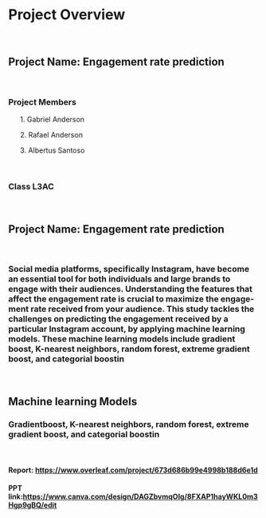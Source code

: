 <h1>Project Overview</h1> 
<br>
<h2>Project Name: Engagement rate prediction</h2>
<br>
<h3> Project Members</h3>
  <ul>1. Gabriel Anderson</ul>
  <ul>2. Rafael Anderson</ul>
  <ul>3. Albertus Santoso</ul>
<br>
<h3> Class L3AC </h3>
<br>
<h2>Project Name: Engagement rate prediction</h2>
<br>
<h3> Social media platforms, specifically Instagram, have become
an essential tool for both individuals and large brands to
engage with their audiences. Understanding the features that
affect the engagement rate is crucial to maximize the engage-
ment rate received from your audience. This study tackles
the challenges on predicting the engagement received by a
particular Instagram account, by applying machine learning
models. These machine learning models include gradient
boost, K-nearest neighbors, random forest, extreme gradient
boost, and categorial boostin </h3>
<br>
<h2>Machine learning Models</h2>
<h3> Gradientboost, K-nearest neighbors, random forest, extreme gradient boost, and categorial boostin</h3>
<br>
<h4>Report: <a href="https://www.overleaf.com/project/673d686b99e4998b188d6e1d">https://www.overleaf.com/project/673d686b99e4998b188d6e1d</a></h4>
<h4>PPT link:<a href="https://www.canva.com/design/DAGZbvmqOIg/8FXAP1hayWKL0m3Hgp9gBQ/edit">https://www.canva.com/design/DAGZbvmqOIg/8FXAP1hayWKL0m3Hgp9gBQ/edit</a></h4>
